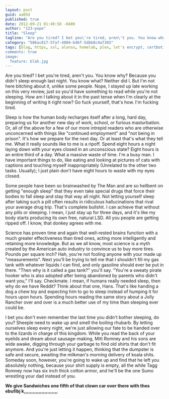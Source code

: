 ```yaml
---
layout: post
guid: aa05d
published: true
date: 2012-09-21 01:49:58 -0400
author: "123-pope"
title: "Sleep"
tagline: "Are you tired? I bet you\'re tired, aren\'t you. You know why? Because you didn\'t sleep enough last night. You know what? Neither did I. But I\'m not here bitching about it, unlike some people. Nope, I stayed up late working on this very review, just so you\'d have something to read while you\'re not sleeping. "
category: "586ac817-5faf-4804-b46f-5dbb8c4a7303"
tags: [blag, https, ssl, alonso, homelab, plex, let's encrypt, certbot]
comments: true
image:
  feature: blah.jpg
---
```


Are you tired? I bet you're tired, aren't you. You know why? Because you didn't sleep enough last night. You know what? Neither did I. But I'm not here bitching about it, unlike some people. Nope, I stayed up late working on this very review, just so you'd have something to read while you're not sleeping. How am I talking about it in the past tense when I'm clearly at the beginning of writing it right now? Go fuck yourself, that's how. I'm fucking tired.

Sleep is how the human body recharges itself after a long, hard day, preparing us for another new day of work, school, or furious masturbation. Or, all of the above for a few of our more intrepid readers who are otherwise unconcerned with things like "continued employment" and "not being in prison". It's how we prepare for the next day. Or at least that's what they tell me. What it really sounds like to me is a ripoff. Spend eight hours a night laying down with your eyes closed in an unconscious state? Eight hours is an entire third of a day. What a massive waste of time. I'm a busy man. I have important things to do, like eating and looking at pictures of cats with captions and touching myself inappropriately (Unrelated to the other two tasks. Usually); I just plain don't have eight hours to waste with my eyes closed.

Some people have been so brainwashed by The Man and are so hellbent on getting "enough sleep" that they even take special drugs that force their bodies to fall sleep and stay that way all night. Not letting yourself sleep after taking such a pill often results in ridiculous hallucinations that rival your average drug trip. That's complete bullshit. I can achieve that without any pills or sleeping. I mean, I just stay up for three days, and it's like my body starts producing its own free, natural LSD. All you people are getting ripped off. I know, that donkey agrees with me.

Science has proven time and again that well-rested brains function with a much greater effectiveness than tired ones, acting more intelligently and retaining more knowledge. But as we all know, most science is a myth created by the American auto industry to convince us to buy more tires. Pounds per square inch? Hah, you're not fooling anyone with your made up "measurements". Next you'll be trying to tell me that I shouldn't fill my gas tank with whatever liquids I can find, and only gasoline should ever be put in there. "Then why is it called a gas tank?" you'll say. "You're a sweaty pirate hooker who is also adopted after being abandoned by parents who didn't want you," I'll say. Checkmate. I mean, if humans really needed sleep, then why do we have Reddit? Think about that one, Hans. That's like handing a dog a chew toy and expecting him to go to sleep instead of humping it for hours upon hours. Spending hours reading the same story about a Jolly Rancher over and over is a much better use of my time than sleeping ever could be.

I bet you don't even remember the last time you didn't bother sleeping, do you? Sheeple need to wake up and smell the boiling rhubarb. By letting ourselves sleep every night, we're just allowing our fate to be handed over to the lizards in charge of this kingdom. While you read the back of your eyelids and dream about sausage-making, Mitt Romney and his sons are wide awake, digging through your garbage to find old shirts that don't fit anymore. And you're just letting it happen, thinking that the dumpster is safe and secure, awaiting the milkman's morning delivery of koala shits. Someday soon, however, you're going to wake up and find that he left you absolutely nothing, because your shirt supply is empty, all the while Tagg Romney now has six inch thick cotton armor, and he'll be the one Sumo wrestling your dad instead of you.

**We give Sandwiches one fifth of that clown car over there with thes ebufibj k,,,,,,,,,,,,,,,,,,,,,,,**